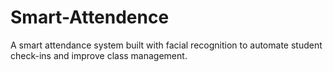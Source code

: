 # Smart-Attendence
A smart attendance system built with facial recognition to automate student check-ins and improve class management.
